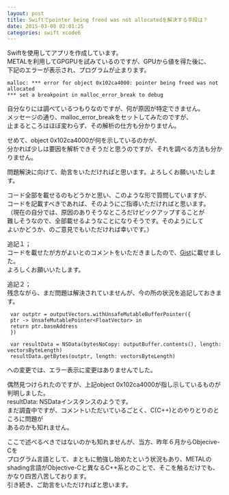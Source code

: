 ```yaml
---
layout: post
title: Swiftでpointer being freed was not allocatedを解決する手段は？
date: 2015-03-08 02:01:25
categories: swift xcode6
---
```

<p>Swiftを使用してアプリを作成しています。<br>
METALを利用してGPGPUを試みているのですが、GPUから値を得た後に、<br>
下記のエラーが表示され、プログラムが止まります。</p>

<pre><code>malloc: *** error for object 0x102ca4000: pointer being freed was not allocated
*** set a breakpoint in malloc_error_break to debug
</code></pre>

<p>自分なりには調べているつもりなのですが、何が原因が特定できません。<br>
メッセージの通り、malloc_error_breakをセットしてみたのですが、<br>
止まるところはほぼ変わらず、その解析の仕方も分かりません。</p>

<p>せめて、object 0x102ca4000が何を示しているのかが、<br>
分かれば少しは要因を解析できそうだと思うのですが、それを調べる方法も分かりません。</p>

<p>問題解決に向けて、助言をいただければと思います。よろしくお願いいたします。</p>

<p>コード全部を載せるのもどうかと思い、このような形で質問していますが、<br>
コードを記載すべきであれば、そのようにご指導いただければと思います。<br>
（現在の自分では、原因のありそうなところだけピックアップすることが<br>
難しそうなので、全部載せるようなことになりそうです。そのようにして<br>
よいかどうか、のご意見でもいただければ幸いです。）</p>

<p>追記１；<br>
コードを載せたが方がよいとのコメントをいただきましたので、<a href="https://gist.github.com/AppleDeveloper37/6c5d7ca7aa2223b5f57b" rel="nofollow">Gist</a>に載せました。<br>
よろしくお願いいたします。</p>

<p>追記２；<br>
残念ながら、まだ問題は解決されていませんが、今の所の状況を追記しておきます。</p>

<pre><code> var outptr = outputVectors.withUnsafeMutableBufferPointer({
 ptr -&gt; UnsafeMutablePointer&lt;FloatVector&gt; in
 return ptr.baseAddress
 })

 var resultData = NSData(bytesNoCopy: outputBuffer.contents(), length: vectorsByteLength)
 resultData.getBytes(outptr, length: vectorsByteLength)
</code></pre>

<p>への変更では、エラー表示に変更はありませんでした。</p>

<p>偶然見つけられたのですが、上記object 0x102ca4000が指し示しているものが判明しました。<br>
resultData: NSDataインスタンスのようです。<br>
まだ調査中ですが、コメントいただいているごとく、C(C++)とのやりとりのところに問題が<br>
あるのかも知れません。</p>

<p>ここで述べるべきではないのかも知れませんが、当方、昨年６月からObjecive-Cを<br>
プログラム言語として、まともに勉強し始めたという状況もあり、METALのshading言語がObjective-Cと異なるC++系とのことで、そこを触るだけでも、かなり四苦八苦しております。<br>
引き続き、ご助言をいただければと思います。</p>
